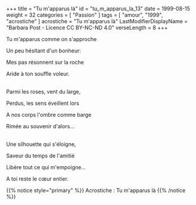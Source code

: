 +++
title = "Tu m'apparus là"
id = "tu_m_apparus_la_13"
date = 1999-08-15
weight = 32
categories = [ "Passion" ]
tags = [ "amour", "1999", "acrostiche" ]
acrostiche = "Tu m'apparus là"
LastModifierDisplayName = "Barbara Post - Licence CC BY-NC-ND 4.0"
verseLength = 8
+++

Tu m'apparus comme on s'approche

Un peu hésitant d'un bonheur:

Mes pas résonnent sur la roche

Aride à ton souffle voleur.

 \
Parmi les roses, vent du large,

Perdus, les sens éveillent lors

A nos corps l'ombre comme barge

Rimée au souvenir d'alors...

 \
Une silhouette qui s'éloigne,

Saveur du temps de l'amitié

Libère tout ce qui m'empoigne...

A toi reste le cœur entier.

{{% notice style="primary" %}}
Acrostiche : Tu m'apparus là
{{% /notice %}}
